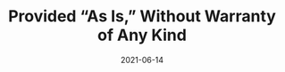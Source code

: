 ---
date: 2021-06-14
permalink: false
tags:
  - open-source
  - community
  - licensing
target_url: https://drewdevault.com/2021/06/14/Provided-as-is-without-warranty.html
title: Provided “As Is,” Without Warranty of Any Kind
---
